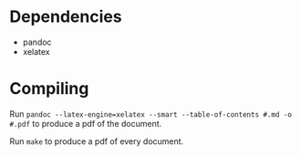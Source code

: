 # Dependencies
- pandoc
- xelatex

# Compiling
Run `pandoc --latex-engine=xelatex --smart --table-of-contents #.md -o #.pdf` to produce a pdf of the document.

Run `make` to produce a pdf of every document.
